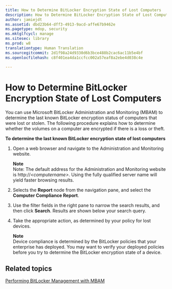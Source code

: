 ```yaml
---
title: How to Determine BitLocker Encryption State of Lost Computers
description: How to Determine BitLocker Encryption State of Lost Computers
author: jamiejdt
ms.assetid: dbd23b64-dff3-4913-9acd-affe67b9462e
ms.pagetype: mdop, security
ms.mktglfcycl: manage
ms.sitesec: library
ms.prod: w8
translationtype: Human Translation
ms.sourcegitcommit: 2d1f98a24d9330d6b3bce488b2cac6ac11b5e4bf
ms.openlocfilehash: c8f401ea4da1ccfcc002a57eaf8a2ebe4d038c4e

---
```



# How to Determine BitLocker Encryption State of Lost Computers


You can use Microsoft BitLocker Administration and Monitoring (MBAM) to determine the last known BitLocker encryption status of computers that were lost or stolen. The following procedure explains how to determine whether the volumes on a computer are encrypted if there is a loss or theft.

**To determine the last known BitLocker encryption state of lost computers**

1.  Open a web browser and navigate to the Administration and Monitoring website.

    **Note**  
    Note: The default address for the Administration and Monitoring website is http://*&lt;computername&gt;*. Using the fully qualified server name will yield faster browsing results.

     

2.  Selects the **Report** node from the navigation pane, and select the **Computer Compliance Report**.

3.  Use the filter fields in the right pane to narrow the search results, and then click **Search**. Results are shown below your search query.

4.  Take the appropriate action, as determined by your policy for lost devices.

    **Note**  
    Device compliance is determined by the BitLocker policies that your enterprise has deployed. You may want to verify your deployed policies before you try to determine the BitLocker encryption state of a device.

     

## Related topics


[Performing BitLocker Management with MBAM](performing-bitlocker-management-with-mbam-mbam-2.md)

 

 








<!--HONumber=Jun16_HO4-->


